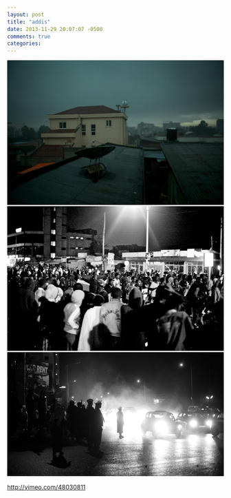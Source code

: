 ```yaml
---
layout: post
title: "addis"
date: 2013-11-29 20:07:07 -0500
comments: true
categories: 
---
```

![addis](/images/1_addis.jpg)
![addis](/images/2_addis.jpg)
![addis](/images/4_addis.jpg)

http://vimeo.com/48030811